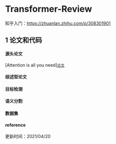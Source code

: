 # Transformer-Review
知乎入门：https://zhuanlan.zhihu.com/p/308301901
## 1 论文和代码

#### 源头论文
[Attention is all you need][`论文`](https://papers.nips.cc/paper/2017/file/3f5ee243547dee91fbd053c1c4a845aa-Paper.pdf)

#### 综述型论文

#### 目标检测

#### 语义分割


#### 数据集

#### reference


更新时间：2021/04/20
